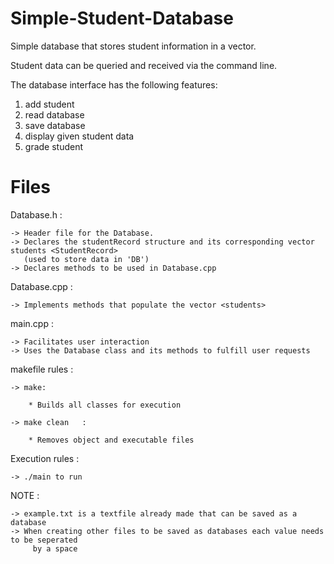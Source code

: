 # Simple-Student-Database

Simple database that stores student information in a vector. 

Student data can be queried and received via the command line.

The database interface has the following features:
  1.  add student
  2.  read database
  3.  save database
  4.  display given student data
  5.  grade student

# Files

Database.h	:

	-> Header file for the Database. 
	-> Declares the studentRecord structure and its corresponding vector students <StudentRecord>
	   (used to store data in 'DB')
	-> Declares methods to be used in Database.cpp

Database.cpp	:

	-> Implements methods that populate the vector <students>

main.cpp	:

	-> Facilitates user interaction
	-> Uses the Database class and its methods to fulfill user requests

makefile rules	:

	-> make:
		
		* Builds all classes for execution

	-> make clean	:

		* Removes object and executable files
		
Execution rules	:

	-> ./main to run
	
NOTE						:

	-> example.txt is a textfile already made that can be saved as a database
	-> When creating other files to be saved as databases each value needs to be seperated
		 by a space
